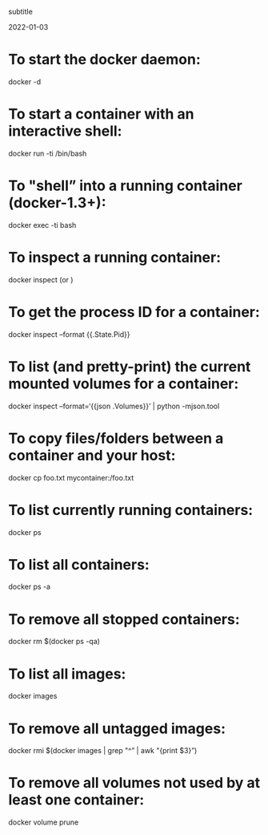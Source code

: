 subtitle

2022-01-03

To start the docker daemon:
===========================

docker -d

To start a container with an interactive shell:
===============================================

docker run -ti /bin/bash

To "shell” into a running container (docker-1.3+):
==================================================

docker exec -ti bash

To inspect a running container:
===============================

docker inspect (or )

To get the process ID for a container:
======================================

docker inspect –format {{.State.Pid}}

To list (and pretty-print) the current mounted volumes for a container:
=======================================================================

docker inspect –format=‘{{json .Volumes}}’ | python -mjson.tool

To copy files/folders between a container and your host:
========================================================

docker cp foo.txt mycontainer:/foo.txt

To list currently running containers:
=====================================

docker ps

To list all containers:
=======================

docker ps -a

To remove all stopped containers:
=================================

docker rm $(docker ps -qa)

To list all images:
===================

docker images

To remove all untagged images:
==============================

docker rmi $(docker images | grep "^” | awk "{print $3}”)

To remove all volumes not used by at least one container:
=========================================================

docker volume prune
